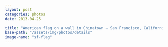 ```yaml
---
layout: post
categories: photos
date: 2013-04-25

title: "American flag on a wall in Chinatown – San Francisco, California"
base-path: "/assets/img/photos/details"
image-name: "sf-flag"
---
```

